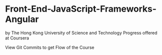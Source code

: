 # Front-End-JavaScript-Frameworks-Angular
by The Hong Kong University of Science and Technology Progress offered at Coursera

View Git Commits to get Flow of the Course
